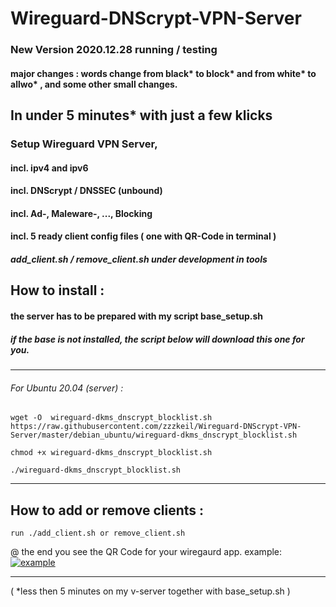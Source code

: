 # Wireguard-DNScrypt-VPN-Server

### New Version 2020.12.28 running / testing
#### major changes : words change from black* to block* and from white* to allwo* , and some other small changes.

## In under 5 minutes* with just a few klicks
### Setup Wireguard VPN Server,
#### incl. ipv4 and ipv6
#### incl. DNScrypt / DNSSEC (unbound)
#### incl. Ad-, Maleware-, ..., Blocking
#### incl. 5 ready client config files  ( one with QR-Code in terminal )
##### add_client.sh / remove_client.sh under development in tools

## How to install :
#### the server has to be prepared with my script base_setup.sh
##### if the base is not installed, the script below will download this one for you.
----------------------------------------

###### For Ubuntu 20.04 (server) :
```
wget -O  wireguard-dkms_dnscrypt_blocklist.sh https://raw.githubusercontent.com/zzzkeil/Wireguard-DNScrypt-VPN-Server/master/debian_ubuntu/wireguard-dkms_dnscrypt_blocklist.sh

chmod +x wireguard-dkms_dnscrypt_blocklist.sh

./wireguard-dkms_dnscrypt_blocklist.sh
```
-----------------------------------------

## How to add or remove clients :
```
run ./add_client.sh or remove_client.sh
```

@ the end you see the QR Code for your wiregaurd app.
example:
[![example](https://zeroaim.de/img/wgexsqr.png)](https://github.com/zzzkeil/Wireguard-DNScrypt-VPN-Server)

-----------------------------------------





( *less then 5 minutes on my v-server together with base_setup.sh ) 
